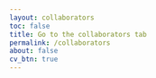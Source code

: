 ```yaml
---
layout: collaborators
toc: false
title: Go to the collaborators tab
permalink: /collaborators
about: false
cv_btn: true
---
```


